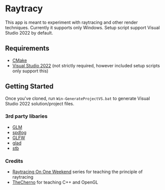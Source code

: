 # Raytracy

This app is meant to experiment with raytracing and other render techniques.
Currently it supports only Windows. Setup script support Visual Studio 2022 by default.

## Requirements
- [CMake](https://cmake.org/)
- [Visual Studio 2022](https://visualstudio.com) (not strictly required, however included setup scripts only support this)

## Getting Started
Once you've cloned, run `Win-GenerateProjectVS.bat` to generate Visual Studio 2022 solution/project files.

### 3rd party libaries
- [GLM](https://github.com/g-truc/glm)
- [spdlog](https://github.com/gabime/spdlog)
- [GLFW](https://github.com/glfw/glfw)
- [glad](https://github.com/Dav1dde/glad/tree/glad2)
- [stb](https://github.com/nothings/stb)

### Credits
- [Raytracing On One Weekend](https://raytracing.github.io/) series for teaching the principle of raytracing
- [TheCherno](https://github.com/TheCherno) for teaching C++ and OpenGL
